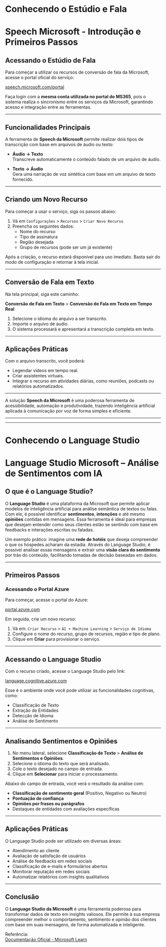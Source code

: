 # Conhecendo o Estúdio e Fala

# Speech Microsoft - Introdução e Primeiros Passos

## Acessando o Estúdio de Fala

Para começar a utilizar os recursos de conversão de fala da Microsoft, acesse o portal oficial do serviço:

[speech.microsoft.com/portal](https://speech.microsoft.com/portal)

Faça login com a **mesma conta utilizada no portal do MS365**, pois o sistema realiza o sincronismo entre os serviços da Microsoft, garantindo acesso e integração entre as ferramentas.

---

## Funcionalidades Principais

A ferramenta de **Speech da Microsoft** permite realizar dois tipos de transcrição com base em arquivos de áudio ou texto:

- **Áudio → Texto**  
  Transcreve automaticamente o conteúdo falado de um arquivo de áudio.

- **Texto → Áudio**  
  Gera uma narração de voz sintética com base em um arquivo de texto fornecido.

---

## Criando um Novo Recurso

Para começar a usar o serviço, siga os passos abaixo:

1. Vá em `Configurações` > `Recursos` > `Criar Novo Recurso`
2. Preencha os seguintes dados:
   - Nome do recurso
   - Tipo de assinatura
   - Região desejada
   - Grupo de recursos (pode ser um já existente)

Após a criação, o recurso estará disponível para uso imediato. Basta sair do modo de configuração e retornar à tela inicial.

---

## Conversão de Fala em Texto

Na tela principal, siga este caminho:

**Conversão de Fala em Texto** > **Conversão de Fala em Texto em Tempo Real**

1. Selecione o idioma do arquivo a ser transcrito.
2. Importe o arquivo de áudio.
3. O sistema processará e apresentará a transcrição completa em texto.

---

## Aplicações Práticas

Com o arquivo transcrito, você poderá:

- Legendar vídeos em tempo real.
- Criar assistentes virtuais.
- Integrar o recurso em atividades diárias, como reuniões, podcasts ou relatórios automatizados.

---

A solução **Speech da Microsoft** é uma poderosa ferramenta de acessibilidade, automação e produtividade, trazendo inteligência artificial aplicada à comunicação por voz de forma simples e eficiente.

---
---
# Conhecendo o Language Studio

# Language Studio Microsoft – Análise de Sentimentos com IA

## O que é o Language Studio?

O **Language Studio** é uma plataforma da Microsoft que permite aplicar modelos de inteligência artificial para análise semântica de textos ou falas. Com ele, é possível identificar **sentimentos**, **intenções** e até mesmo **opiniões** contidas em mensagens. Essa ferramenta é ideal para empresas que desejam entender como seus clientes estão se sentindo com base em feedbacks e interações escritas ou faladas.

Um exemplo prático: imagine uma **rede de hotéis** que deseja compreender o que os hóspedes acharam da estadia. Através do Language Studio, é possível analisar essas mensagens e extrair uma **visão clara do sentimento** por trás do conteúdo, facilitando tomadas de decisão baseadas em dados.

---

## Primeiros Passos

### Acessando o Portal Azure

Para começar, acesse o portal do Azure:

 [portal.azure.com](https://portal.azure.com)

Em seguida, crie um novo recurso:

1. Vá em: `Criar Recurso` > `AI + Machine Learning` > `Serviço de Idioma`
2. Configure o nome do recurso, grupo de recursos, região e tipo de plano.
3. Clique em **Criar** para provisionar o serviço.

---

## Acessando o Language Studio

Com o recurso criado, acesse o Language Studio pelo link:

 [language.cognitive.azure.com](https://language.cognitive.azure.com)

Esse é o ambiente onde você pode utilizar as funcionalidades cognitivas, como:

- Classificação de Texto
- Extração de Entidades
- Detecção de Idioma
- Análise de Sentimento

---

## Analisando Sentimentos e Opiniões

1. No menu lateral, selecione **Classificação de Texto** > **Análise de Sentimentos e Opiniões**.
2. Selecione o idioma do texto que será analisado.
3. Cole o texto desejado no campo de entrada.
4. Clique em **Selecionar** para iniciar o processamento.

Abaixo do campo de entrada, você verá o resultado da análise com:

- **Classificação de sentimento geral** (Positivo, Negativo ou Neutro)
- **Pontuação de confiança**
- **Opiniões por frases ou parágrafos**
- Destaques de entidades com avaliações específicas

---

## Aplicações Práticas

O Language Studio pode ser utilizado em diversas áreas:

- Atendimento ao cliente
- Avaliação de satisfação de usuários
- Análise de feedbacks em redes sociais
- Classificação de e-mails e formulários abertos
- Monitorar reputação em redes sociais
- Automatizar relatórios com insights qualitativos



---

## Conclusão

O **Language Studio da Microsoft** é uma ferramenta poderosa para transformar dados de texto em insights valiosos. Ele permite à sua empresa compreender melhor o comportamento, sentimento e opinião dos clientes com base em suas mensagens, de forma automatizada e inteligente.

Referência:  
[Documentação Oficial - Microsoft Learn](https://microsoftlearning.github.io/mslearn-ai-fundamentals/Instructions/Labs/06-text-analysis.html)
